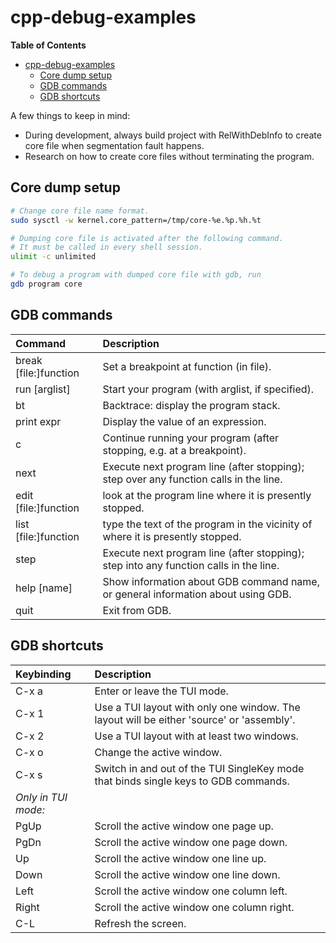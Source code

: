 # cpp-debug-examples
<!-- markdown-toc start - Don't edit this section. Run M-x markdown-toc-refresh-toc -->
**Table of Contents**

- [cpp-debug-examples](#cpp-debug-examples)
    - [Core dump setup](#core-dump-setup)
    - [GDB commands](#gdb-commands)
    - [GDB shortcuts](#gdb-shortcuts)

<!-- markdown-toc end -->


A few things to keep in mind:
* During development, always build project with RelWithDebInfo to create core file when segmentation fault happens.
* Research on how to create core files without terminating the program.

## Core dump setup

```sh
# Change core file name format.
sudo sysctl -w kernel.core_pattern=/tmp/core-%e.%p.%h.%t

# Dumping core file is activated after the following command.
# It must be called in every shell session.
ulimit -c unlimited

# To debug a program with dumped core file with gdb, run
gdb program core
```


## GDB commands

| Command               | Description                                                                           |
| :--                   | :--                                                                                   |
| break [file:]function | Set a breakpoint at function (in file).                                               |
| run [arglist]         | Start your program (with arglist, if specified).                                      |
| bt                    | Backtrace: display the program stack.                                                 |
| print expr            | Display the value of an expression.                                                   |
| c                     | Continue running your program (after stopping, e.g. at a breakpoint).                 |
| next                  | Execute next program line (after stopping); step over any function calls in the line. |
| edit [file:]function  | look at the program line where it is presently stopped.                               |
| list [file:]function  | type the text of the program in the vicinity of where it is presently stopped.        |
| step                  | Execute next program line (after stopping); step into any function calls in the line. |
| help [name]           | Show information about GDB command name, or general information about using GDB.      |
| quit                  | Exit from GDB.                                                                        |


## GDB shortcuts

| Keybinding          | Description                                                                              |
| :--                 | :--                                                                                      |
| C-x a               | Enter or leave the TUI mode.                                                             |
| C-x 1               | Use a TUI layout with only one window. The layout will be either 'source' or 'assembly'. |
| C-x 2               | Use a TUI layout with at least two windows.                                              |
| C-x o               | Change the active window.                                                                |
| C-x s               | Switch in and out of the TUI SingleKey mode that binds single keys to GDB commands.      |
| *Only in TUI mode:* |                                                                                          |
| PgUp                | Scroll the active window one page up.                                                    |
| PgDn                | Scroll the active window one page down.                                                  |
| Up                  | Scroll the active window one line up.                                                    |
| Down                | Scroll the active window one line down.                                                  |
| Left                | Scroll the active window one column left.                                                |
| Right               | Scroll the active window one column right.                                               |
| C-L                 | Refresh the screen.                                                                      |
